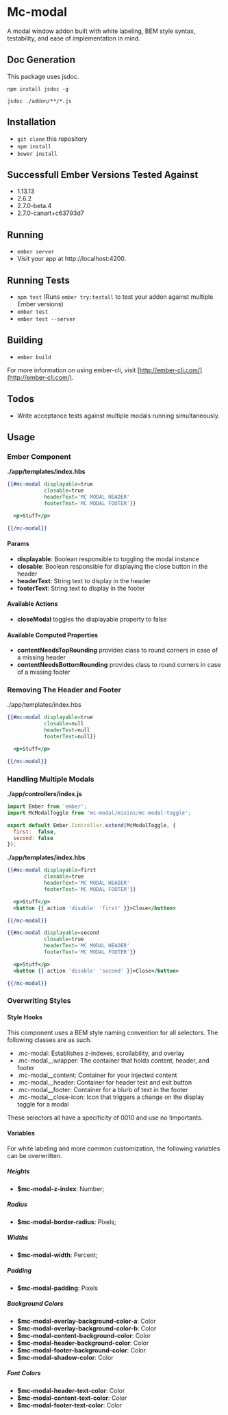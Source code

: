 # Mc-modal

A modal window addon built with white labeling, BEM style syntax, testability, and ease of implementation in mind.

## Doc Generation

This package uses jsdoc.

`npm install jsdoc -g`

`jsdoc ./addon/**/*.js`

## Installation

* `git clone` this repository
* `npm install`
* `bower install`

## Successfull Ember Versions Tested Against

- 1.13.13
- 2.6.2
- 2.7.0-beta.4
- 2.7.0-canart+c63793d7

## Running

* `ember server`
* Visit your app at http://localhost:4200.

## Running Tests

* `npm test` (Runs `ember try:testall` to test your addon against multiple Ember versions)
* `ember test`
* `ember test --server`

## Building

* `ember build`

For more information on using ember-cli, visit [http://ember-cli.com/](http://ember-cli.com/).

## Todos

- Write acceptance tests against multiple modals running simultaneously.

## Usage

### Ember Component

**./app/templates/index.hbs**

```hbs
{{#mc-modal displayable=true
            closable=true
            headerText='MC MODAL HEADER'
            footerText='MC MODAL FOOTER'}}

  <p>Stuff</p>

{{/mc-modal}}
```

#### Params

- **displayable**: Boolean responsible to toggling the modal instance
- **closable**: Boolean responsible for displaying the close button in the header
- **headerText**: String text to display in the header
- **footerText**: String text to display in the footer

#### Available Actions

- **closeModal** <Void> toggles the displayable property to false

#### Available Computed Properties

- **contentNeedsTopRounding** <String> provides class to round corners in case of a missing header
- **contentNeedsBottomRounding** <String> provides class to round corners in case of a missing footer

### Removing The Header and Footer

./app/templates/index.hbs

```hbs
{{#mc-modal displayable=true
            closable=null
            headerText=null
            footerText=null}}

  <p>Stuff</p>

{{/mc-modal}}
```

### Handling Multiple Modals

**./app/controllers/index.js**

```javascript
import Ember from 'ember';
import McModalToggle from 'mc-modal/mixins/mc-modal-toggle';

export default Ember.Controller.extend(McModalToggle, {
  first:  false,
  second: false
});
```

**./app/templates/index.hbs**
```hbs
{{#mc-modal displayable=first
            closable=true
            headerText='MC MODAL HEADER'
            footerText='MC MODAL FOOTER'}}

  <p>Stuff</p>
  <button {{ action 'disable' 'first' }}>Close</button>

{{/mc-modal}}

{{#mc-modal displayable=second
            closable=true
            headerText='MC MODAL HEADER'
            footerText='MC MODAL FOOTER'}}

  <p>Stuff</p>
  <button {{ action 'disable' 'second' }}>Close</button>

{{/mc-modal}}
```

### Overwriting Styles

#### Style Hooks

This component uses a BEM style naming convention for all selectors. The following classes are as such.

- .mc-modal: Establishes z-indexes, scrollability, and overlay
- .mc-modal__wrapper: The container that holds content, header, and footer
- .mc-modal__content: Container for your injected content
- .mc-modal__header: Container for header text and exit button
- .mc-modal__footer: Container for a blurb of text in the footer
- .mc-modal__close-icon: Icon that triggers a change on the display toggle for a modal

These selectors all have a specificity of 0010 and use no !importants.

#### Variables

For white labeling and more common customization, the following variables can be overwritten.

##### Heights
- **$mc-modal-z-index**: Number;

##### Radius
- **$mc-modal-border-radius**: Pixels;

##### Widths
- **$mc-modal-width**: Percent;

##### Padding
- **$mc-modal-padding**: Pixels

##### Background Colors
- **$mc-modal-overlay-background-color-a**: Color
- **$mc-modal-overlay-background-color-b**: Color
- **$mc-modal-content-background-color**: Color
- **$mc-modal-header-background-color**: Color
- **$mc-modal-footer-background-color**: Color
- **$mc-modal-shadow-color**: Color

##### Font Colors
- **$mc-modal-header-text-color**: Color
- **$mc-modal-content-text-color**: Color
- **$mc-modal-footer-text-color**: Color
